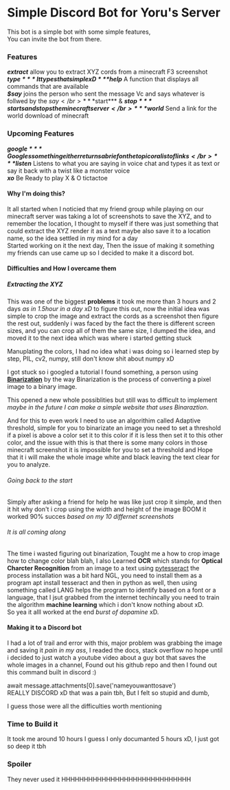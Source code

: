 # Simple Discord Bot for Yoru's Server

This bot is a simple bot with some simple features,  
You can invite the bot from there.

### Features

***extract*** allow you to extract XYZ cords from a minecraft F3 screenshot  
***$type*** It types that simple xD  
***$help*** A function that displays all commands that are available   
***$say*** joins the person who sent the message Vc and says whatever is follwed by the $say </br>
***$start*** & ***$stop*** starts and stops the minecraft server </br>
***$world*** Send a link for the world download of minecraft </br>


### Upcoming Features

***$google*** Googles something either returns a brief on the topic or a list of links </br>
***$listen*** Listens to what you are saying in voice chat and types it as text or say it back with a twist like a monster voice</br>
***xo*** Be Ready to play X & O tictactoe

#### Why I'm doing this?

It all started when I noticied that my friend group while playing on our minecraft server was taking a lot of screenshots to save the XYZ, and to remember the location, I thought to myself if there was just something that could extract the XYZ render it as a text maybe also save it to a location name, so the idea settled in my mind for a day </br>
Started working on it the next day,
Then the issue of making it something my friends can use came up so I decided to make it a discord bot. 

#### Difficulties and How I overcame them

##### Extracting the XYZ

This was one of the biggest **problems** it took me more than 3 hours and 2 days _as in 1.5hour in a day xD_ to figure this out, now the initial idea was simple to crop the image and extract the cords as a screenshot then figure the rest out, suddenly i was faced by the fact the there is different screen sizes, and you can crop all of them the same size, I dumped the idea, and moved it to the next idea which was where i started getting stuck </br>

Manuplating the colors, I had no idea what i was doing so i learned step by step, PIL, cv2, numpy, still don't know shit about numpy xD </br>

I got stuck so i googled a tutorial I found something, a person using [**Binarization**](https://felixniklas.com/imageprocessing/binarization) by the way Binarization is the process of converting a pixel image to a binary image.
</br>

This opened a new whole possiblities but still was to difficult to implement _maybe in the future I can make a simple website that uses Binaraztion_.</br>

And for this to even work I need to use an algorithim called Adaptive threshold, simple for you to binarizate an image you need to set a threshold if a pixel is above a color set it to this color if it is less then set it to this other color, and the issue with this is that there is some many colors in those minecraft screenshot it is impossible for you to set a threshold and Hope that it i will make the whole image white and black leaving the text clear for you to analyze.</br>

###### Going back to the start

Simply after asking a friend for help he was like just crop it simple, and then it hit why don't i crop using the width and height of the image BOOM it worked 90% succes _based on my 10 differnet screenshots_

###### It is all coming along

The time i wasted figuring out binarization, Tought me a how to crop image how to change color blah blah, I also Learned **OCR** which stands for **Optical Charcter Recognition** from an image to a text using [pytesseract](https://pypi.org/project/pytesseract/) the process installation was a bit hard NGL, you need to install them as a program apt install tesseract and then in python as well, then using something called LANG helps the program to identify based on a font or a language, that I jsut grabbed from the internet techincally you need to train the algorithm **machine learning** which i don't know nothing about xD.</br>
So yea it alll worked at the end _burst of dopamine_ xD.

#### Making it to a Discord bot

I had a lot of trail and error with this, major problem was grabbing the image and saving it _pain in my ass_, I readed the docs, stack overflow no hope until i decided to just watch a youtube video about a guy bot that saves the whole images in a channel, Found out his github repo and then I found out this command built in discord :)</br>

await message.attachments[0].save('nameyouwanttosave') </br>
REALLY DISCORD xD that was a pain tbh,
But I felt so stupid and dumb,</br>

I guess those were all the difficulties worth mentioning

### Time to Build it

It took me around 10 hours I guess I only documanted 5 hours xD,
I just got so deep it tbh

### Spoiler

They never used it HHHHHHHHHHHHHHHHHHHHHHHHHHHHH
